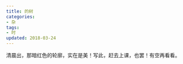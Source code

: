 ```yaml
---
title: 的树
categories:
- 杂
tags:
- 时
updated: 2018-03-24
---
```


​	清晨出，那暗红色的轮廓，实在是美！写此，赶去上课，也罢！有空再看看。
